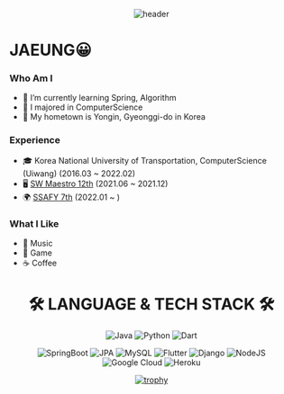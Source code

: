 
<div align="center">
  
![header](https://capsule-render.vercel.app/api?type=waving&&height=200&section=header&text=LeeJaeUng&fontSize=70&color=timeGradient&fontAlign=70&fontAlignY=40)
  
</div>

# JAEUNG😀
### Who Am I
- 🌱 I’m currently learning Spring, Algorithm
- 🥇 I majored in ComputerScience
- 🚅 My hometown is Yongin, Gyeonggi-do in Korea

### Experience
- 🎓 Korea National University of Transportation, ComputerScience (Uiwang) (2016.03 ~ 2022.02)
- 🖥 [SW Maestro 12th](https://www.swmaestro.org/sw/main/main.do) (2021.06 ~ 2021.12)
- 🌍 [SSAFY 7th](https://www.ssafy.com/ksp/jsp/swp/swpMain.jsp) (2022.01 ~ )

### What I Like
- 🎵 Music
- 🔵 Game
- ☕ Coffee

<div align="center">
  

# 🛠 LANGUAGE &  TECH STACK 🛠

![Java](https://img.shields.io/badge/java-%23ED8B00.svg?style=for-the-badge&logo=java&logoColor=white)
![Python](https://img.shields.io/badge/python-3670A0?style=for-the-badge&logo=python&logoColor=ffdd54)
![Dart](https://img.shields.io/badge/dart-%230175C2.svg?style=for-the-badge&logo=dart&logoColor=white)



![SpringBoot](https://img.shields.io/badge/springboot-%236DB33F.svg?style=for-the-badge&logo=springboot&logoColor=white)
![JPA](https://img.shields.io/badge/jpa-%236DB33F.svg?style=for-the-badge&logo=spring&logoColor=white)
![MySQL](https://img.shields.io/badge/mysql-%2300f.svg?style=for-the-badge&logo=mysql&logoColor=white)
![Flutter](https://img.shields.io/badge/Flutter-%2302569B.svg?style=for-the-badge&logo=Flutter&logoColor=white)
![Django](https://img.shields.io/badge/django-%23092E20.svg?style=for-the-badge&logo=django&logoColor=white)
![NodeJS](https://img.shields.io/badge/node.js-6DA55F?style=for-the-badge&logo=node.js&logoColor=white)
![Google Cloud](https://img.shields.io/badge/GoogleCloud-%234285F4.svg?style=for-the-badge&logo=google-cloud&logoColor=white)
![Heroku](https://img.shields.io/badge/heroku-%23430098.svg?style=for-the-badge&logo=heroku&logoColor=white)

  
  
[![trophy](https://github-profile-trophy.vercel.app/?username=quid-0&row=1&theme=gruvbox)](https://github.com/ryo-ma/github-profile-trophy)
  
</div>



   
